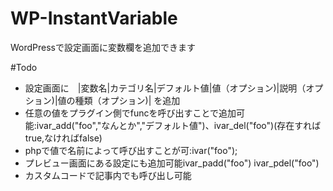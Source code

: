 # WP-InstantVariable
WordPressで設定画面に変数欄を追加できます

#Todo
- 設定画面に　|変数名|カテゴリ名|デフォルト値|値（オプション)|説明（オプション)|値の種類（オプション)| を追加
- 任意の値をプラグイン側でfuncを呼び出すことで追加可能:ivar_add("foo","なんとか","デフォルト値")、ivar_del("foo")(存在すればtrue,なければfalse)
- phpで値で名前によって呼び出すことが可:ivar("foo");
- プレビュー画面にある設定にも追加可能ivar_padd("foo") ivar_pdel("foo")
- カスタムコードで記事内でも呼び出し可能
